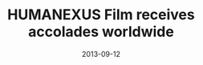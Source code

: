 ---
date: 2013-09-12
title: HUMANEXUS Film receives accolades worldwide
source: CNS News
sourceUrl: https://cns.iu.edu//all_news/event/humanexus.html
pdfLink: 20130912-cns-news.pdf
---